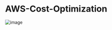 # AWS-Cost-Optimization

![image](https://github.com/user-attachments/assets/7872ce47-88ba-4205-b009-8d81006c3f91)
